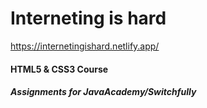 # Interneting is hard
https://internetingishard.netlify.app/

#### HTML5 & CSS3 Course
##### Assignments for JavaAcademy/Switchfully
